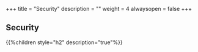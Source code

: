 +++
title = "Security"
description = ""
weight = 4
alwaysopen = false
+++

## Security

{{%children style="h2" description="true"%}}
